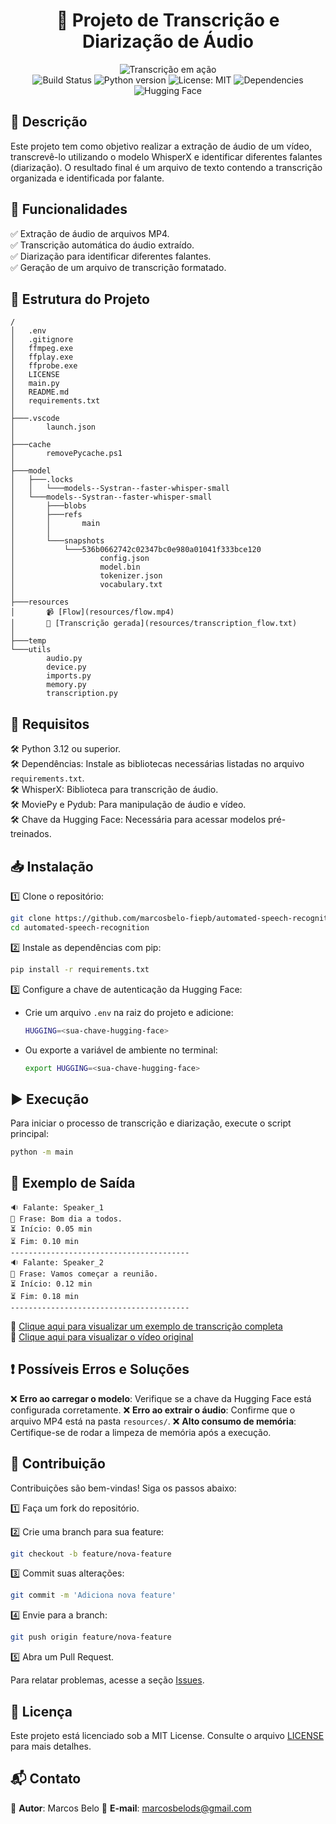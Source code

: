 <div align="center">
  <h1>🎤 Projeto de Transcrição e Diarização de Áudio</h1>
  <img src="https://media2.giphy.com/media/v1.Y2lkPTc5MGI3NjExYXFyenR0Y3cxbXR1M2c3OGN2bDUyaDdiYmVpMjliZDZyYmM2MmczYiZlcD12MV9pbnRlcm5hbF9naWZfYnlfaWQmY3Q9Zw/bJ4TVNYNUympPgcpem/giphy.gif" alt="Transcrição em ação">
</div>

<div align="center">
  <img src="https://img.shields.io/badge/status-em%20desenvolvimento-orange" alt="Build Status"> 
  <img src="https://img.shields.io/badge/python-3.12-blue" alt="Python version">
  <img src="https://img.shields.io/badge/License-MIT-yellow.svg" alt="License: MIT">
  <img src="https://img.shields.io/badge/Dependencies-Required-brightgreen" alt="Dependencies">
  <img src="https://img.shields.io/badge/Hugging%20Face-Access-orange" alt="Hugging Face">
</div>


## 📌 Descrição
Este projeto tem como objetivo realizar a extração de áudio de um vídeo, transcrevê-lo utilizando o modelo WhisperX e identificar diferentes falantes (diarização). O resultado final é um arquivo de texto contendo a transcrição organizada e identificada por falante.

## 🚀 Funcionalidades
✅ Extração de áudio de arquivos MP4.  
✅ Transcrição automática do áudio extraído.  
✅ Diarização para identificar diferentes falantes.  
✅ Geração de um arquivo de transcrição formatado.


## 📂 Estrutura do Projeto
```
/
│   .env
│   .gitignore
│   ffmpeg.exe
│   ffplay.exe
│   ffprobe.exe
│   LICENSE
│   main.py
│   README.md
│   requirements.txt
│
├───.vscode
│       launch.json
│
├───cache
│       removePycache.ps1
│
├───model
│   ├───.locks
│   │   └───models--Systran--faster-whisper-small
│   └───models--Systran--faster-whisper-small
│       ├───blobs
│       ├───refs
│       │       main
│       │
│       └───snapshots
│           └───536b0662742c02347bc0e980a01041f333bce120
│                   config.json
│                   model.bin
│                   tokenizer.json
│                   vocabulary.txt
│
├───resources
│       📹 [Flow](resources/flow.mp4)
│       📄 [Transcrição gerada](resources/transcription_flow.txt)
│
├───temp
└───utils
        audio.py
        device.py
        imports.py
        memory.py
        transcription.py
```

## 🔧 Requisitos
🛠 Python 3.12 ou superior.<br>
🛠 Dependências: Instale as bibliotecas necessárias listadas no arquivo `requirements.txt`.<br>
🛠 WhisperX: Biblioteca para transcrição de áudio.<br>
🛠 MoviePy e Pydub: Para manipulação de áudio e vídeo.<br>
🛠 Chave da Hugging Face: Necessária para acessar modelos pré-treinados.<br>

## 📥 Instalação
1️⃣ Clone o repositório:
   ```bash
   git clone https://github.com/marcosbelo-fiepb/automated-speech-recognition.git
   cd automated-speech-recognition
   ```
2️⃣ Instale as dependências com pip:
   ```bash
   pip install -r requirements.txt
   ```
3️⃣ Configure a chave de autenticação da Hugging Face:

- Crie um arquivo `.env` na raiz do projeto e adicione:
   ```bash
   HUGGING=<sua-chave-hugging-face>
   ```
- Ou exporte a variável de ambiente no terminal:
   ```bash
   export HUGGING=<sua-chave-hugging-face>
   ```

## ▶️ Execução
Para iniciar o processo de transcrição e diarização, execute o script principal:
```bash
python -m main
```

## 📜 Exemplo de Saída
```
🔉 Falante: Speaker_1
📄 Frase: Bom dia a todos.
⏳ Início: 0.05 min
⏳ Fim: 0.10 min
----------------------------------------
🔉 Falante: Speaker_2
📄 Frase: Vamos começar a reunião.
⏳ Início: 0.12 min
⏳ Fim: 0.18 min
----------------------------------------
```

📂 [Clique aqui para visualizar um exemplo de transcrição completa](resources/transcription_flow.txt)<br>
📂 [Clique aqui para visualizar o vídeo original](resources/flow.mp4)

## ❗ Possíveis Erros e Soluções
❌ **Erro ao carregar o modelo**: Verifique se a chave da Hugging Face está configurada corretamente.
❌ **Erro ao extrair o áudio**: Confirme que o arquivo MP4 está na pasta `resources/`.
❌ **Alto consumo de memória**: Certifique-se de rodar a limpeza de memória após a execução.

## 🤝 Contribuição
Contribuições são bem-vindas! Siga os passos abaixo:

1️⃣ Faça um fork do repositório.

2️⃣ Crie uma branch para sua feature:
   ```bash
   git checkout -b feature/nova-feature
   ```

3️⃣ Commit suas alterações:
   ```bash
   git commit -m 'Adiciona nova feature'
   ```

4️⃣ Envie para a branch:
   ```bash
   git push origin feature/nova-feature
   ```

5️⃣ Abra um Pull Request.

Para relatar problemas, acesse a seção [Issues](https://github.com/marcosbelo-fiepb/automated-speech-recognition/issues).

## 📜 Licença
Este projeto está licenciado sob a MIT License. Consulte o arquivo [LICENSE](LICENSE) para mais detalhes.

## 📬 Contato
👤 **Autor**: Marcos Belo
📧 **E-mail**: [marcosbelods@gmail.com](mailto:marcosbelods@gmail.com)